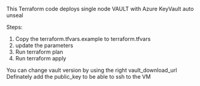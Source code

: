 This Terraform code deploys single  node VAULT  with Azure KeyVault auto unseal

Steps:
1. Copy the terraform.tfvars.example to terraform.tfvars
2. update the parameters
3. Run terraform plan
4. Run terraform apply

You can change vault version by using the right vault_download_url
Definately add the public_key to be able to ssh to the VM